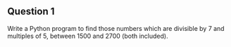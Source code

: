 ## Question 1
Write a Python program to find those numbers which are divisible by 7 and multiples of 5, between 1500 and 2700 (both included).
